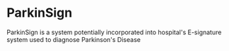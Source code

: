 # ParkinSign
ParkinSign is a system potentially incorporated into hospital's E-signature system used to diagnose Parkinson's Disease 
